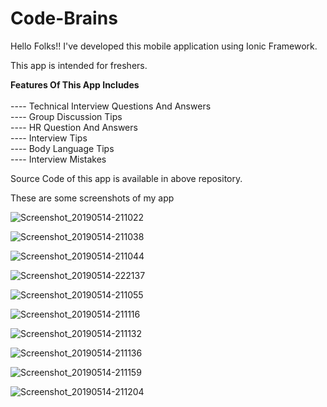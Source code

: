# Code-Brains

Hello Folks!! I've developed this mobile application using Ionic Framework.

This app is intended for freshers.

<b>Features Of This App Includes</b><br><br>
---- Technical Interview Questions And Answers<br>
---- Group Discussion Tips<br>
---- HR Question And Answers<br>
---- Interview Tips<br>
---- Body Language Tips<br>
---- Interview Mistakes

Source Code of this app is available in above repository.

These are some screenshots of my app

![Screenshot_20190514-211022](https://user-images.githubusercontent.com/36370530/57715572-b70f9580-7694-11e9-9075-ea003c60316e.png)

![Screenshot_20190514-211038](https://user-images.githubusercontent.com/36370530/57716216-1cb05180-7696-11e9-876d-c6acef450ed4.png)

![Screenshot_20190514-211044](https://user-images.githubusercontent.com/36370530/57716218-1d48e800-7696-11e9-9641-e3cc5dfec1c4.png)

![Screenshot_20190514-222137](https://user-images.githubusercontent.com/36370530/57716603-035bd500-7697-11e9-9bde-7cee7785bc23.png)

![Screenshot_20190514-211055](https://user-images.githubusercontent.com/36370530/57716604-03f46b80-7697-11e9-97a2-2b409359b282.png)

![Screenshot_20190514-211116](https://user-images.githubusercontent.com/36370530/57716698-2f775600-7697-11e9-9d0f-bda9c67c9f42.png)

![Screenshot_20190514-211132](https://user-images.githubusercontent.com/36370530/57716701-2f775600-7697-11e9-96d6-00114f65e106.png)

![Screenshot_20190514-211136](https://user-images.githubusercontent.com/36370530/57716702-300fec80-7697-11e9-9171-7a2bce3a33b0.png)

![Screenshot_20190514-211159](https://user-images.githubusercontent.com/36370530/57716703-300fec80-7697-11e9-8aaa-0c9c13404f52.png)

![Screenshot_20190514-211204](https://user-images.githubusercontent.com/36370530/57716869-8f6dfc80-7697-11e9-9188-0a22da449ec3.png)


